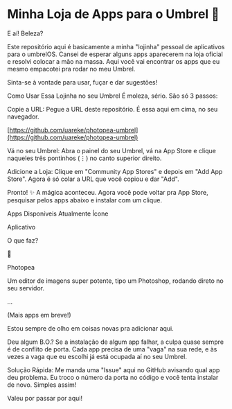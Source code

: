 # Minha Loja de Apps para o Umbrel 🚀
E aí! Beleza?

Este repositório aqui é basicamente a minha "lojinha" pessoal de aplicativos para o umbrelOS. Cansei de esperar alguns apps aparecerem na loja oficial e resolvi colocar a mão na massa. Aqui você vai encontrar os apps que eu mesmo empacotei pra rodar no meu Umbrel.

Sinta-se à vontade para usar, fuçar e dar sugestões!

Como Usar Essa Lojinha no seu Umbrel
É moleza, sério. São só 3 passos:

Copie a URL: Pegue a URL deste repositório. É essa aqui em cima, no seu navegador.

[https://github.com/uareke/photopea-umbrel](https://github.com/uareke/photopea-umbrel)

Vá no seu Umbrel: Abra o painel do seu Umbrel, vá na App Store e clique naqueles três pontinhos (⋮) no canto superior direito.

Adicione a Loja: Clique em "Community App Stores" e depois em "Add App Store". Agora é só colar a URL que você copiou e dar "Add".

Pronto! ✨ A mágica aconteceu. Agora você pode voltar pra App Store, pesquisar pelos apps abaixo e instalar com um clique.

Apps Disponíveis Atualmente
Ícone

Aplicativo

O que faz?

🎨

Photopea

Um editor de imagens super potente, tipo um Photoshop, rodando direto no seu servidor.

...

(Mais apps em breve!)

Estou sempre de olho em coisas novas pra adicionar aqui.

Deu algum B.O.?
Se a instalação de algum app falhar, a culpa quase sempre é de conflito de porta. Cada app precisa de uma "vaga" na sua rede, e às vezes a vaga que eu escolhi já está ocupada aí no seu Umbrel.

Solução Rápida: Me manda uma "Issue" aqui no GitHub avisando qual app deu problema. Eu troco o número da porta no código e você tenta instalar de novo. Simples assim!

Valeu por passar por aqui!
